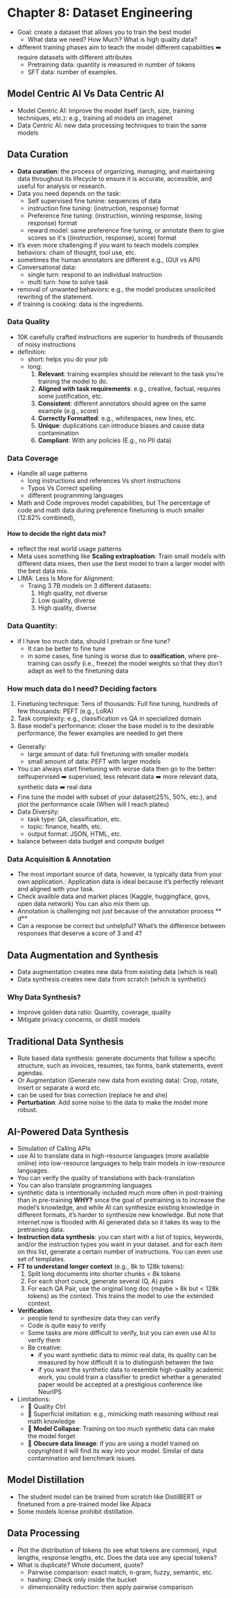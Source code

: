 # Chapter 8: Dataset Engineering
- Goal: create a dataset that allows you to train the best model
    - What data we need? How Much? What is high quality data?
- different training phases aim to teach the model different capabilities ➡️ require datasets with different attributes
    - Pretraining data: quantity is measured in number of tokens
    - SFT data: number of examples.

## Model Centric AI Vs Data Centric AI
- Model Centric AI: Improve the model itself (arch, size, training techniques, etc.): e.g., training all models on imagenet
- Data Centric AI: new data processing techniques to train the same models

## Data Curation
- **Data curation**: the process of organizing, managing, and maintaining data throughout its lifecycle to ensure it is accurate, accessible, and useful for analysis or research.
- Data you need depends on the task:
    - Self supervised fine tunine: sequences of data
    - instruction fine tuning: (instruction, response) format
    - Preference fine tuning: (instruction, winning response, losing response) format
    - reward model: same preference fine tuning, or annotate them to give scores so it's ((instruction, response), score) format
- it’s even more challenging if you want to teach models complex behaviors: chain of thought, tool use, etc.
- sometimes the human annotators are different e.g., (GUI vs API)
- Conversational data:
    - single turn: respond to an individual instruction
    - multi turn: how to solve task
- removal of unwanted behaviors: e.g., the model produces unsolicited rewriting of the statement.
- if training is cooking: data is the ingredients.

### Data Quality
- 10K carefully crafted instructions are superior to hundreds of thousands of noisy instructions
- definition:
    - short: helps you do your job
    - long:
        1. **Relevant**: training examples should be relevant to the task you’re training the model to do.
        2. **Aligned with task requirements**: e.g., creative, factual, requires some justification, etc.
        3. **Consistent**: different annotators should agree on the same example (e.g., score)
        4. **Correctly Formatted**: e.g., whitespaces, new lines, etc.
        5. **Unique**: duplications can introduce biases and cause data contamination
        6. **Compliant**: With any policies (E.g., no PII data)

### Data Coverage
- Handle all uage patterns
    - long instructions and references Vs short instructions
    - Typos Vs Correct spelling
    - different programming languages
- Math and Code improves model capabilities, but The percentage of code and math data during preference finetuning is much smaller (12.82% combined),

#### How to decide the right data mix?
- reflect the real world usage patterns
- Meta uses something like **Scaling extraploation**: Train small models with different data mixes, then use the best model to train a larger model with the best data mix.
- LIMA: Less Is More for Alignment:
    - Traing 3 7B models on 3 different datasets:
        1. High quality, not diverse
        2. Low quality, diverse
        3. High quality, diverse

### Data Quantity:
- if I have too much data, should I pretrain or fine tune?
    - It can be better to fine tune
    - in some cases, fine tuning is worse due to **ossification**, where pre-training can ossify (i.e., freeze) the model weights so that they don’t adapt as well to the finetuning data

### How much data do I need? Deciding factors
1. Finetuning technique: Tens of thousands: Full fine tuning, hundreds of few thousands: PEFT (e.g., LoRA)
2. Task complexity: e.g., classification vs QA in specialized domain
3. Base model's performance: closer the base model is to the desirable performance, the fewer examples are needed to get there
- Generally: 
    - large amount of data: full finetuning with smaller models
    - small amount of data: PEFT with larger models
- You can always start finetuning with worse data then go to the better: selfsupervised ➡️ supervised, less relevant data ➡️ more relevant data, synthetic data ➡️ real data
- Fine tune the model with subset of your dataset(25%, 50%, etc.), and plot the performance scale (When will I reach plateu)
- Data Diversity:
    - task type: QA, classification, etc.
    - topic: finance, health, etc.
    - output format: JSON, HTML, etc.
- balance between data budget and compute budget

### Data Acquisition & Annotation
- The most important source of data, however, is typically data from your own application.: Application data is ideal because it’s perfectly relevant and aligned with your task. 
- Check availble data and market places (Kaggle, huggingface, govs, open data network) You can also mix them up.
- Annotation is challenging not just because of the annotation process ** d**
- Can a response be correct but unhelpful? What’s the difference between responses that deserve a score of 3 and 4?

## Data Augmentation and Synthesis
- Data augmentation creates new data from existing data (which is real)
- Data synthesis creates new data from scratch (which is synthetic)

### Why Data Synthesis?
- Improve golden data ratio: Quantity, coverage, quality
- Mitigate privacy concerns, or distill models

## Traditional Data Synthesis
- Rule based data synthesis: generate documents that follow a specific structure, such as invoices, resumes, tax forms, bank statements, event agendas.
- Or Augmentation (Generate new data from existing data): Crop, rotate, insert or separate a word etc.
- can be used for bias correction (replace he and she)
- **Perturbation**: Add some noise to the data to make the model more robust.

## AI-Powered Data Synthesis
- Simulation of Calling APIs
- use AI to translate data in high-resource languages (more available online) into low-resource languages to help train models in low-resource languages.
- You can verify the quality of translations with back-translation
- You can also translate programming languages
- synthetic data is intentionally included much more often in post-training than in pre-training **WHY?** since the goal of pretraining is to increase the model’s knowledge, and while AI can synthesize existing knowledge in different formats, it’s harder to synthesize new knowledge. But note that internet now is flooded with AI generated data so it takes its way to the pretraining data.
- **Instruction data synthesis**: you can start with a list of topics, keywords, and/or the instruction types you want in your dataset. and for each item on this list, generate a certain number of instructions. You can even use set of templates.
- **FT to understand longer context** (e.g., 8k to 128k tokens): 
    1. Split long documents into shorter chunks < 8k tokens
    2. For each short cunck, generate several (Q, A) pairs
    3. For each QA Pair, use the original long doc (maybe > 8k but < 128k tokens) as the context. This trains the model to use the extended context.
- **Verification**:
    - people tend to synthesize data they can verify
    - Code is quite easy to verify
    - Some tasks are more difficult to verify, but you can even use AI to verify them
    - Be creative: 
        - if you want synthetic data to mimic real data, its quality can be measured by how difficult it is to distinguish between the two
        - if you want the synthetic data to resemble high-quality academic work, you could train a classifier to predict whether a generated paper would be accepted at a prestigious conference like NeurIPS
- Limitations:
    - 🔴 Quality Ctrl
    - 🔴 Superficial imitation: e.g., mimicking math reasoning without real math knowledge
    - 🔴 **Model Collapse**: Training on too much synthetic data can make the model forget
    - 🔴 **Obscure data lineage**: if you are using a model trained on copyrighted it will find its way into your model. Similar of data contamination and benchmark issues.

## Model Distillation
- The student model can be trained from scratch like DistilBERT or finetuned from a pre-trained model like Alpaca 
- Some models license prohibit distillation.

## Data Processing
- Plot the distribution of tokens (to see what tokens are common), input lengths, response lengths, etc. Does the data use any special tokens? 
- What is duplicate? Whole document, quote?
    - Pairwise comparison: exact match, n-gram, fuzzy, semantic, etc.
    - hashing: Check only inside the bucket
    - dimensionality reduction: then apply pairwise comparison